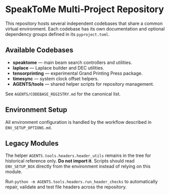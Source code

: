 # SpeakToMe Multi‑Project Repository

This repository hosts several independent codebases that share a common virtual environment. Each codebase has its own documentation and optional dependency groups defined in its `pyproject.toml`.

## Available Codebases

- **speaktome** — main beam search controllers and utilities.
- **laplace** — Laplace builder and DEC utilities.
- **tensorprinting** — experimental Grand Printing Press package.
- **timesync** — system clock offset helpers.
- **AGENTS/tools** — shared helper scripts for repository management.

See `AGENTS/CODEBASE_REGISTRY.md` for the canonical list.

## Environment Setup

All environment configuration is handled by the workflow described in
`ENV_SETUP_OPTIONS.md`.

## Legacy Modules

The helper ``AGENTS.tools.headers.header_utils`` remains in the tree for historical
reference only. **Do not import it**. Scripts should read ``ENV_SETUP_BOX``
directly from the environment instead of relying on this module.

Run ``python -m AGENTS.tools.headers.run_header_checks`` to automatically repair,
validate and test file headers across the repository.
